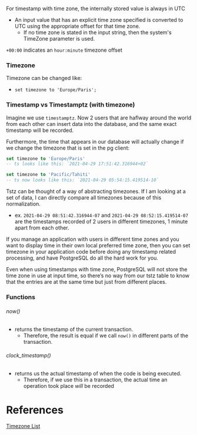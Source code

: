 
For timestamp with time zone, the internally stored value is always in UTC
- An input value that has an explicit time zone specified is converted to UTC using the appropriate offset for that time zone.
	- If no time zone is stated in the input string, then the system's TimeZone parameter is used.

`+00:00` indicates an `hour:minute` timezone offset

### Timezone
Timezone can be changed like:
- `set timezone to 'Europe/Paris';`

### Timestamp vs Timestamptz (with timezone)
Imagine we use `timestamptz`. Now 2 users that are haflway around the world from each other can insert data into the database, and the same exact timestamp will be recorded.

Furthermore, the time that appears in our database will actually change if we change the timezone that is set in the pg client:
```sql
set timezone to 'Europe/Paris'
-- ts looks like this: `2021-04-29 17:51:42.316944+02`

set timezone to 'Pacific/Tahiti'
-- ts now looks like this: `2021-04-29 05:54:15.419514-10`
```

Tstz can be thought of a way of abstracting timezones. If I am looking at a set of data, I can directly compare all timezones because of this normalization.
- ex. `2021-04-29 08:51:42.316944-07` and `2021-04-29 08:52:15.419514-07` are the timestamps recorded of 2 users in different timezones, 1 minute apart from each other.

If you manage an application with users in different time zones and you want to display time in their own local preferred time zone, then you can set timezone in your application code before doing any timestamp related processing, and have PostgreSQL do all the hard work for you.

Even when using timestamps with time zone, PostgreSQL will not store the time zone in use at input time, so there’s no way from our tstz table to know that the entries are at the same time but just from different places.

### Functions
###### now()
- returns the timestamp of the current transaction.
	- Therefore, the result is equal if we call `now()` in different parts of the transaction.

###### clock_timestamp()
- returns us the actual timestamp of when the code is being executed.
	- Therefore, if we use this in a transaction, the actual time an operation took place *will* be recorded

# References
[Timezone List](https://www.postgresql.org/docs/8.1/datetime-keywords.html#DATETIME-TIMEZONE-SET-TABLE)
